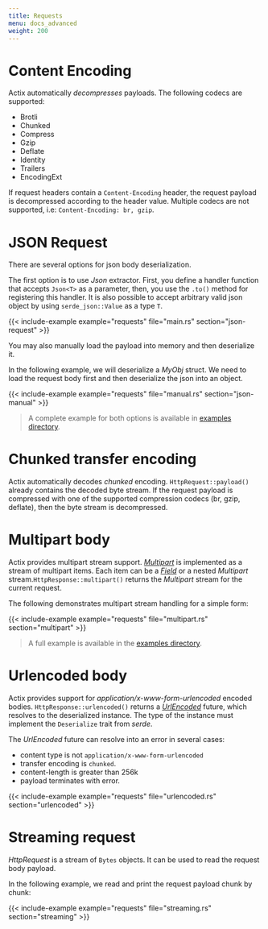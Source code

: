 ```yaml
---
title: Requests
menu: docs_advanced
weight: 200
---
```


# Content Encoding

Actix automatically *decompresses* payloads. The following codecs are supported:

* Brotli
* Chunked
* Compress
* Gzip
* Deflate
* Identity
* Trailers
* EncodingExt

If request headers contain a `Content-Encoding` header, the request payload is decompressed
according to the header value. Multiple codecs are not supported,
i.e: `Content-Encoding: br, gzip`.

# JSON Request

There are several options for json body deserialization.

The first option is to use *Json* extractor. First, you define a handler function
that accepts `Json<T>` as a parameter, then, you use the `.to()` method for registering
this handler. It is also possible to accept arbitrary valid json object by
using `serde_json::Value` as a type `T`.

{{< include-example example="requests" file="main.rs" section="json-request" >}}

You may also manually load the payload into memory and then deserialize it.

In the following example, we will deserialize a *MyObj* struct. We need to load the request
body first and then deserialize the json into an object.

{{< include-example example="requests" file="manual.rs" section="json-manual" >}}

> A complete example for both options is available in
> [examples directory](https://github.com/actix/examples/tree/master/json/).

# Chunked transfer encoding

Actix automatically decodes *chunked* encoding. `HttpRequest::payload()` already contains
the decoded byte stream. If the request payload is compressed with one of the supported
compression codecs (br, gzip, deflate), then the byte stream is decompressed.

# Multipart body

Actix provides multipart stream support.
[*Multipart*](../../actix-web/actix_web/multipart/struct.Multipart.html) is implemented as
a stream of multipart items. Each item can be a
[*Field*](../../actix-web/actix_web/multipart/struct.Field.html) or a nested
*Multipart* stream.`HttpResponse::multipart()` returns the *Multipart* stream
for the current request.

The following demonstrates multipart stream handling for a simple form:

{{< include-example example="requests" file="multipart.rs" section="multipart" >}}

> A full example is available in the
> [examples directory](https://github.com/actix/examples/tree/master/multipart/).

# Urlencoded body

Actix provides support for *application/x-www-form-urlencoded* encoded bodies.
`HttpResponse::urlencoded()` returns a
[*UrlEncoded*](../../actix-web/actix_web/dev/struct.UrlEncoded.html) future, which resolves
to the deserialized instance. The type of the instance must implement the
`Deserialize` trait from *serde*.

The *UrlEncoded* future can resolve into an error in several cases:

* content type is not `application/x-www-form-urlencoded`
* transfer encoding is `chunked`.
* content-length is greater than 256k
* payload terminates with error.

{{< include-example example="requests" file="urlencoded.rs" section="urlencoded" >}}

# Streaming request

*HttpRequest* is a stream of `Bytes` objects. It can be used to read the request
body payload.

In the following example, we read and print the request payload chunk by chunk:

{{< include-example example="requests" file="streaming.rs" section="streaming" >}}

